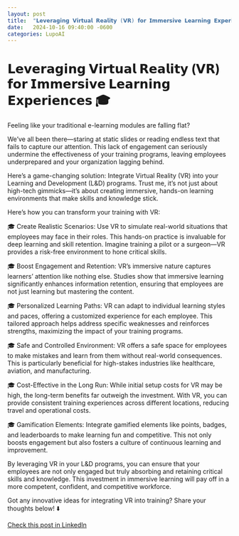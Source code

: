 ```yaml
---
layout: post
title:  "𝗟𝗲𝘃𝗲𝗿𝗮𝗴𝗶𝗻𝗴 𝗩𝗶𝗿𝘁𝘂𝗮𝗹 𝗥𝗲𝗮𝗹𝗶𝘁𝘆 (𝗩𝗥) 𝗳𝗼𝗿 𝗜𝗺𝗺𝗲𝗿𝘀𝗶𝘃𝗲 𝗟𝗲𝗮𝗿𝗻𝗶𝗻𝗴 𝗘𝘅𝗽𝗲𝗿𝗶𝗲𝗻𝗰𝗲𝘀 🎓"
date:   2024-10-16 09:40:00 -0600
categories: LupoAI
---
```


# 𝗟𝗲𝘃𝗲𝗿𝗮𝗴𝗶𝗻𝗴 𝗩𝗶𝗿𝘁𝘂𝗮𝗹 𝗥𝗲𝗮𝗹𝗶𝘁𝘆 (𝗩𝗥) 𝗳𝗼𝗿 𝗜𝗺𝗺𝗲𝗿𝘀𝗶𝘃𝗲 𝗟𝗲𝗮𝗿𝗻𝗶𝗻𝗴 𝗘𝘅𝗽𝗲𝗿𝗶𝗲𝗻𝗰𝗲𝘀 🎓

Feeling like your traditional e-learning modules are falling flat?

We’ve all been there—staring at static slides or reading endless text that fails to capture our attention. This lack of engagement can seriously undermine the effectiveness of your training programs, leaving employees underprepared and your organization lagging behind.

Here’s a game-changing solution: Integrate Virtual Reality (VR) into your Learning and Development (L&D) programs. Trust me, it’s not just about high-tech gimmicks—it’s about creating immersive, hands-on learning environments that make skills and knowledge stick.

Here’s how you can transform your training with VR:

🎓 Create Realistic Scenarios: Use VR to simulate real-world situations that employees may face in their roles. This hands-on practice is invaluable for deep learning and skill retention. Imagine training a pilot or a surgeon—VR provides a risk-free environment to hone critical skills.

🎓 Boost Engagement and Retention: VR’s immersive nature captures learners’ attention like nothing else. Studies show that immersive learning significantly enhances information retention, ensuring that employees are not just learning but mastering the content.

🎓 Personalized Learning Paths: VR can adapt to individual learning styles and paces, offering a customized experience for each employee. This tailored approach helps address specific weaknesses and reinforces strengths, maximizing the impact of your training programs.

🎓 Safe and Controlled Environment: VR offers a safe space for employees to make mistakes and learn from them without real-world consequences. This is particularly beneficial for high-stakes industries like healthcare, aviation, and manufacturing.

🎓 Cost-Effective in the Long Run: While initial setup costs for VR may be high, the long-term benefits far outweigh the investment. With VR, you can provide consistent training experiences across different locations, reducing travel and operational costs.

🎓 Gamification Elements: Integrate gamified elements like points, badges, and leaderboards to make learning fun and competitive. This not only boosts engagement but also fosters a culture of continuous learning and improvement.

By leveraging VR in your L&D programs, you can ensure that your employees are not only engaged but truly absorbing and retaining critical skills and knowledge. This investment in immersive learning will pay off in a more competent, confident, and competitive workforce.

Got any innovative ideas for integrating VR into training? Share your thoughts below! ⬇️

[Check this post in LinkedIn](https://www.linkedin.com/posts/xmorera_virtualreality-immersivelearning-traininginnovation-activity-7252312356481896450-17Q-?utm_source=share&utm_medium=member_desktop)